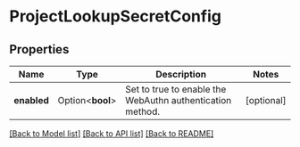 # ProjectLookupSecretConfig

## Properties

Name | Type | Description | Notes
------------ | ------------- | ------------- | -------------
**enabled** | Option<**bool**> | Set to true to enable the WebAuthn authentication method. | [optional]

[[Back to Model list]](../README.md#documentation-for-models) [[Back to API list]](../README.md#documentation-for-api-endpoints) [[Back to README]](../README.md)


